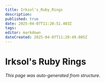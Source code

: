 ```yaml
---
title: Irksol's_Ruby_Rings
description: 
published: true
date: 2025-04-07T11:20:51.403Z
tags: 
editor: markdown
dateCreated: 2025-04-07T11:20:49.085Z
---
```


# Irksol's Ruby Rings

*This page was auto-generated from structure.*
